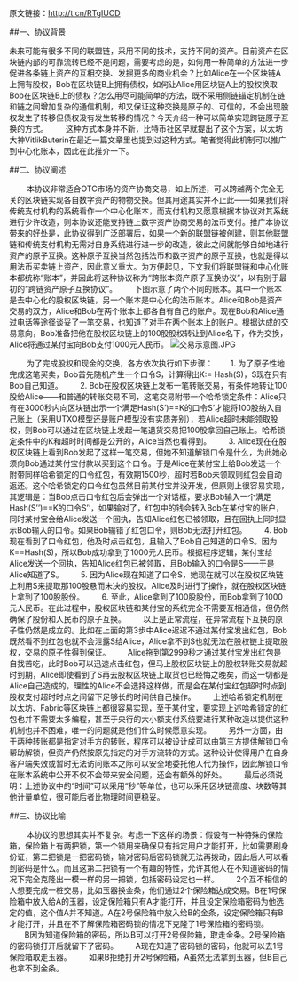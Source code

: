 原文链接：http://t.cn/RTgIUCD


##一、协议背景
      
      
 未来可能有很多不同的联盟链，采用不同的技术，支持不同的资产。目前资产在区块链内部的可靠流转已经不是问题，需要考虑的是，如何用一种简单的方法进一步促进各条链上资产的互相交换、发掘更多的商业机会？比如Alice在一个区块链A上拥有股权，Bob在区块链B上拥有债权，如何让Alice用区块链A上的股权换取Bob在区块链B上的债权？怎么用尽可能简单的方法，既不采用侧链锚定机制在链和链之间增加复杂的通信机制，却又保证这种交换是原子的、可信的，不会出现股权发生了转移但债权没有发生转移的情况？今天介绍一种可以简单实现跨链原子互换的方式。
       这种方式本身并不新，比特币社区早就提出了这个方案，以太坊大神VitlikButerin在最近一篇文章里也提到过这种方式。笔者觉得此机制可以推广到中心化账本，因此在此推介一下。



##二、协议阐述

       
本协议非常适合OTC市场的资产协商交易，如上所述，可以跨越两个完全无关的区块链实现各自数字资产的物物交换。但其用途其实并不止此——如果我们将传统支付机构的系统看作一个中心化账本，而支付机构又愿意根据本协议对其系统进行少许改造，则本协议还能支持链上数字资产协商交易的法币支付。推广本协议带来的好处是，此协议得到广泛部署后，如果一个新的联盟链被创建，则其他联盟链和传统支付机构无需对自身系统进行进一步的改造，彼此之间就能够自如地进行资产的原子互换。这种原子互换当然包括法币和数字资产的原子互换，也就是得以用法币买卖链上资产，因此意义重大。为方便起见，下文我们将联盟链和中心化账本都统称“账本”，并因此将这种协议称为“跨账本资产原子互换协议”，以有别于最初的“跨链资产原子互换协议”。
       下图示意了两个不同的账本。其中一个账本是去中心化的股权区块链，另一个账本是中心化的法币账本。Alice和Bob是资产交易的双方，Alice和Bob在两个账本上都各自有自己的账户。现在Bob和Alice通过电话等途径谈妥了一笔交易，也知道了对手在两个账本上的账户。根据达成的交易意向，Bob准备把他在股权区块链上的100股股权转让到Alice名下，作为交换，Alice将通过某付宝向Bob支付1000元人民币。
![交易示意图.JPG](http://upload-images.jianshu.io/upload_images/3959874-8b99774ad87b2517.JPG?imageMogr2/auto-orient/strip%7CimageView2/2/w/1240)

       
为了完成股权和现金的交换，各方依次执行如下步骤：
       1. 为了原子性地完成这笔买卖，Bob首先随机产生一个口令S，计算得出K:= Hash(S)，S现在只有Bob自己知道。
       2. Bob在股权区块链上发布一笔转账交易，有条件地转让100股给Alice——和普通的转账交易不同，这笔交易附带一个哈希锁定条件：Alice只有在3000秒内向区块链出示一个满足Hash(S’)==K的口令S’才能将100股纳入自己账上（采用UTXO模型还是账户模型没有实质差别），若Alice超时未能领取股权，则Bob可以通过在区块链上发起一笔退货交易把100股拿回自己账上。哈希锁定条件中的K和超时时间都是公开的，Alice当然也看得到。
       3. Alice现在在股权区块链上看到Bob发起了这样一笔交易，但她不知道解锁口令是什么，为此她必须向Bob通过某付宝付款以买到这个口令。于是Alice在某付宝上给Bob发送一个附带同样哈希锁定的口令红包，有效期1500秒，超时若Bob未领取则红包会自动返还。这个哈希锁定的口令红包虽然目前某付宝并没开发，但原则上很容易实现，其逻辑是：当Bob点击口令红包后会弹出一个对话框，要求Bob输入一个满足Hash(S’’)==K的口令S’’，如果输对了，红包中的钱会转入Bob在某付宝的账户，同时某付宝会给Alice发送一个回执，告知Alice红包已被领取，且在回执上同时显示Bob输入的口令。如果Bob输错了红包口令，则Bob无法打开红包。
       4. Bob现在看到了口令红包，他及时点击红包，且输入了Bob自己知道的口令S。因为K==Hash(S)，所以Bob成功拿到了1000元人民币。根据程序逻辑，某付宝给Alice发送一个回执，告知Alice红包已被领取，且Bob输入的口令是S——于是Alice知道了S。
       5. 因为Alice现在知道了口令S，她现在就可以在股权区块链上利用S来提取那100股悬而未决的股权。Alice及时进行了操作，就在股权区块链上拿到了100股股份。
       6. 至此，Alice拿到了100股股份，而Bob拿到了1000元人民币。在此过程中，股权区块链和某付宝的系统完全不需要互相通信，但仍然确保了股份和人民币的原子互换。
       以上是正常流程，在异常流程下互换的原子性仍然是成立的。比如在上面的第3步中Alice迟迟不通过某付宝发出红包，Bob既然看不到红包也就不会泄露S给Alice，Alice拿不到S也就无法在股权链上提取股权，交易的原子性得到保证。
       Alice拖到第2999秒才通过某付宝发出红包是自找苦吃，此时Bob可以迅速点击红包，但马上股权区块链上的股权转账交易就超时到期，Alice即使看到了S再去股权区块链上取货也已经悔之晚矣，而这一切都是Alice自己造成的，理性的Alice不会选择这样做，而是会在某付宝红包超时时点到股权支付超时时点之间留下足够长的时间供自己操作。
       上述哈希锁定机制在以太坊、Fabric等区块链上都很容易实现，至于某付宝，要实现上述哈希锁定的红包也并不需要太多编程，甚至于央行的大小额支付系统要进行某种改造以提供这种机制也并不困难，唯一的问题就是他们什么时候愿意实现。
       另外一方面，由于两种转账都是指定对手方的转账，程序可以被设计成可以由第三方提供解锁口令帮助解锁，但资产仍然按原先指定的对手方流转的方式。这种设计使得用户在自身客户端失效或暂时无法访问账本之际可以安全地委托他人代为操作，因此解锁口令在账本系统中公开不仅不会带来安全问题，还会有额外的好处。
       最后必须说明：上述协议中的“时间”可以采用“秒”等单位，也可以采用区块链高度、块数等其他计量单位，很可能后者比物理时间更稳妥。


##三、协议比喻



       
本协议的思想其实并不复杂。考虑一下这样的场景：假设有一种特殊的保险箱，保险箱上有两把锁，第一个锁用来确保只有指定用户才能打开，比如需要刷身份证，第二把锁是一把密码锁，输对密码后密码锁就无法再拨动，因此后人可以看到密码是什么。而且这第二把锁有一个有趣的特性，允许其他人在不知道密码的情况下完全克隆出一模一样的另一把锁，包括密码设定也一样。
       2个互不相信的人想要完成一桩交易，比如玉器换金条，他们通过2个保险箱达成交易。B在1号保险箱中放入给A的玉器，设定保险箱只有A才能打开，并且设定保险箱密码为他选定的值，这个值A并不知道。A在2号保险箱中放入给B的金条，设定保险箱只有B才能打开，并且在不了解保险箱密码锁的情况下克隆了1号保险箱的密码锁。
       B因为知道保险箱的密码，所以B可以打开2号保险箱，取走金条。2号保险箱的密码锁打开后就留下了密码。
       A现在知道了密码锁的密码，他就可以去1号保险箱取走玉器。
       如果B拒绝打开2号保险箱，A虽然无法拿到玉器，但B自己也拿不到金条。
